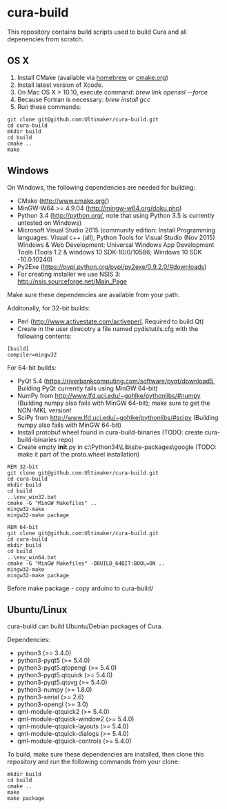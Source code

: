 # cura-build

This repository contains build scripts used to build Cura and all depenencies from scratch.

## OS X

1. Install CMake (available via [homebrew](http://brew.sh/) or [cmake.org](http://www.cmake.org/))
2. Install latest version of Xcode.
3. On Mac OS X > 10.10, execute command: *brew link openssl --force*
4. Because Fortran is necessary: *brew install gcc*
5. Run these commands:
```shell
git clone git@github.com:Ultimaker/cura-build.git
cd cura-build
mkdir build
cd build
cmake ..
make
```

## Windows

On Windows, the following dependencies are needed for building:

* CMake (http://www.cmake.org/)
* MinGW-W64 >= 4.9.04 (http://mingw-w64.org/doku.php)
* Python 3.4 (http://python.org/, note that using Python 3.5 is currently untested on Windows)
* Microsoft Visual Studio 2015 (community edition: 
  Install Programming languages: Visual c++ (all), Python Tools for Visual Studio (Nov 2015)
  Windows & Web Development: Universal Windows App Development Tools (Tools 1.2 & windows 10 SDK-10/0/10586; Windows 10 SDK -10.0.10240)
* Py2Exe (https://pypi.python.org/pypi/py2exe/0.9.2.0/#downloads)
* For creating installer we use NSIS 3: http://nsis.sourceforge.net/Main_Page

Make sure these dependencies are available from your path.

Additonally, for 32-bit builds:

* Perl (http://www.activestate.com/activeperl, Required to build Qt)
* Create in the user direcotry a file named pydistutils.cfg with the following contents:
```shell
[build]
compiler=mingw32
```

For 64-bit builds:

* PyQt 5.4 (https://riverbankcomputing.com/software/pyqt/download5, Building PyQt currently fails using MinGW 64-bit)
* NumPy from http://www.lfd.uci.edu/~gohlke/pythonlibs/#numpy (Building numpy also fails with MinGW 64-bit); make sure to get the NON-MKL version!
* SciPy from http://www.lfd.uci.edu/~gohlke/pythonlibs/#scipy (Building numpy also fails with MinGW 64-bit)
* Install protobuf.wheel found in cura-build-binaries (TODO: create cura-build-binaries repo)
* Create empty __init__.py in c:\Python34\Lib\site-packages\google (TODO: make it part of the proto.wheel installation)

```shell
REM 32-bit
git clone git@github.com:Ultimaker/cura-build.git
cd cura-build
mkdir build
cd build
..\env_win32.bat
cmake -G "MinGW Makefiles" ..
mingw32-make
mingw32-make package
```

```shell
REM 64-bit
git clone git@github.com:Ultimaker/cura-build.git
cd cura-build
mkdir build
cd build
..\env_win64.bat
cmake -G "MinGW Makefiles" -DBUILD_64BIT:BOOL=ON ..
mingw32-make
mingw32-make package
```

Before make package - copy arduino to cura-build/

## Ubuntu/Linux

cura-build can build Ubuntu/Debian packages of Cura.

Dependencies:

* python3 (>= 3.4.0)
* python3-pyqt5 (>= 5.4.0)
* python3-pyqt5.qtopengl (>= 5.4.0)
* python3-pyqt5.qtquick (>= 5.4.0)
* python3-pyqt5.qtsvg (>= 5.4.0)
* python3-numpy (>= 1.8.0)
* python3-serial (>= 2.6)
* python3-opengl (>= 3.0)
* qml-module-qtquick2 (>= 5.4.0)
* qml-module-qtquick-window2 (>= 5.4.0)
* qml-module-qtquick-layouts (>= 5.4.0)
* qml-module-qtquick-dialogs (>= 5.4.0)
* qml-module-qtquick-controls (>= 5.4.0)

To build, make sure these dependencies are installed, then clone this repository and run the following commands from your clone:

```shell
mkdir build
cd build
cmake ..
make
make package
```

